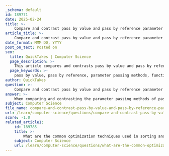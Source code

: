 ```yaml
---
_schema: default
id: 189771
date: 2025-02-24
title: >-
    Compare and contrast pass by value and pass by reference parameter passing methods.
article_title: >-
    Compare and contrast pass by value and pass by reference parameter passing methods.
date_format: MMM DD, YYYY
post_on_text: Posted on
seo:
  title: QuickTakes | Computer Science
  page_description: >-
    This article compares and contrasts pass by value and pass by reference parameter passing methods in programming, detailing their definitions, behaviors, use cases, key differences, and implications for function implementation.
  page_keywords: >-
    pass by value, pass by reference, parameter passing methods, function arguments, programming concepts, C++ examples, memory usage, performance, variable modification, side effects
author: QuickTakes
question: >-
    Compare and contrast pass by value and pass by reference parameter passing methods.
answer: >-
    When comparing and contrasting the parameter passing methods of pass by value and pass by reference, several key differences and implications arise. Here’s a detailed examination of both methods:\n\n### Pass by Value\n- **Definition**: In pass by value, a copy of the actual parameter's value is made and passed to the function. This means that any changes made to the parameter inside the function do not affect the original variable outside the function.\n- **Behavior**: Since a copy is used, the original variable remains unchanged regardless of any modifications made within the function.\n- **Example**: In C++, the following code demonstrates pass by value:\n  ```cpp\n  void modifyValue(int x) {\n      x = 10; // This change does not affect the original variable\n  }\n\n  int main() {\n      int a = 5;\n      modifyValue(a);\n      std::cout << a;  // Output: 5\n  }\n  ```\n- **Use Cases**: Pass by value is often used when the function does not need to modify the original variable, or when the data being passed is small (like primitive data types).\n\n### Pass by Reference\n- **Definition**: In pass by reference, a reference (or address) to the actual parameter is passed to the function. This allows the function to modify the original variable directly.\n- **Behavior**: Changes made to the parameter inside the function will affect the original variable outside the function, as both the parameter and the original variable refer to the same memory location.\n- **Example**: The following C++ code illustrates pass by reference:\n  ```cpp\n  void modifyValue(int &x) {\n      x = 10; // This change affects the original variable\n  }\n\n  int main() {\n      int a = 5;\n      modifyValue(a);\n      std::cout << a;  // Output: 10\n  }\n  ```\n- **Use Cases**: Pass by reference is useful when a function needs to modify the original variable or when passing large data structures (like arrays or objects) to avoid the overhead of copying.\n\n### Key Differences\n1. **Modification of Original Variable**:\n   - **Pass by Value**: Original variable remains unchanged.\n   - **Pass by Reference**: Original variable can be modified.\n\n2. **Memory Usage**:\n   - **Pass by Value**: Requires additional memory for the copy of the variable.\n   - **Pass by Reference**: More memory efficient as it passes a reference instead of a copy.\n\n3. **Performance**:\n   - **Pass by Value**: Can be slower for large data structures due to copying.\n   - **Pass by Reference**: Generally faster for large data structures since it avoids copying.\n\n4. **Safety**:\n   - **Pass by Value**: Safer in terms of preventing unintended side effects since the original variable cannot be altered.\n   - **Pass by Reference**: Risk of unintended side effects if the function modifies the parameter.\n\n### Conclusion\nIn summary, the choice between pass by value and pass by reference depends on the specific requirements of the function being implemented. Pass by value is suitable for scenarios where the original data should remain unchanged, while pass by reference is ideal for cases where modifications to the original data are necessary or when dealing with large data structures to optimize performance. Understanding these differences is crucial for effective programming and memory management.
subject: Computer Science
file_name: compare-and-contrast-pass-by-value-and-pass-by-reference-parameter-passing-methods.md
url: /learn/computer-science/questions/compare-and-contrast-pass-by-value-and-pass-by-reference-parameter-passing-methods
score: -1.0
related_article1:
    id: 189785
    title: >-
        What are the common optimization techniques used in sorting and searching algorithms?
    subject: Computer Science
    url: /learn/computer-science/questions/what-are-the-common-optimization-techniques-used-in-sorting-and-searching-algorithms
---
```


&nbsp;